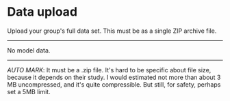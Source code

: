 # Data upload

Upload your group's full data set. This must be as a single ZIP archive file.

----

No model data.

----

_AUTO MARK_: It must be a .zip file. It's hard to be specific about file size, because it depends on their study. I would estimated not more than about 3 MB uncompressed, and it's quite compressible. But still, for safety, perhaps set a 5MB limit.

